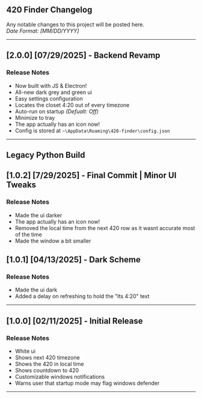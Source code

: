 ## 420 Finder Changelog
Any notable changes to this project will be posted here.   
*Date Format: [MM/DD/YYYY]*

---

## [2.0.0] [07/29/2025] - Backend Revamp
### Release Notes
- Now built with JS & Electron!
- All-new dark grey and green ui
- Easy settings configuration
- Locates the closet 4:20 out of every timezone
- Auto-run on startup *(Defualt: Off)*
- Minimize to tray 
- The app actually has an icon now!
- Config is stored at `~\AppData\Roaming\420-finder\config.json`

---
## Legacy Python Build

## [1.0.2] [7/29/2025] - Final Commit | Minor UI Tweaks
### Release Notes
- Made the ui darker
- The app actually has an icon now!
- Removed the local time from the next 420 row as it wasnt accurate most of the time
- Made the window a bit smaller

## [1.0.1] [04/13/2025] - Dark Scheme
### Release Notes
- Made the ui dark
- Added a delay on refreshing to hold the "Its 4:20" text   

---

## [1.0.0] [02/11/2025] - Initial Release
### Release Notes
- White ui
- Shows next 420 timezone 
- Shows the 420 in local time
- Shows countdown to 420
- Customizable windows notifications
- Warns user that startup mode may flag windows defender

---